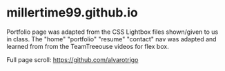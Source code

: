 # millertime99.github.io

Portfolio page was adapted from the CSS Lightbox files shown/given to us in class.
The "home" "portfolio" "resume" "contact" nav was adapted and learned from from the TeamTreeouse videos for flex box.



Full page scroll: https://github.com/alvarotrigo
